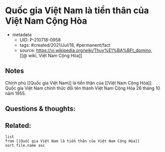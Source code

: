# Quốc gia Việt Nam là tiền thân của Việt Nam Cộng Hòa

- metadata
	- UID: P-210718-0958
	- tags: #created/2021/Jul/18, #permanent/fact 
	- source: https://vi.wikipedia.org/wiki/Thuy%E1%BA%BFt_domino, [[@ wiki, Việt Nam Cộng Hòa]]

## Notes
Chính phủ [[Quốc gia Việt Nam]] là tiền thân của [[Việt Nam Cộng Hòa]]. Quốc gia Việt Nam chính thức đổi tên thành Việt Nam Cộng Hòa 26 tháng 10 năm 1955.

## Questions & thoughts:

## Related:
```dataview
list
from [[Quốc gia Việt Nam là tiền thân của Việt Nam Cộng Hòa]]
sort file.name asc
```
